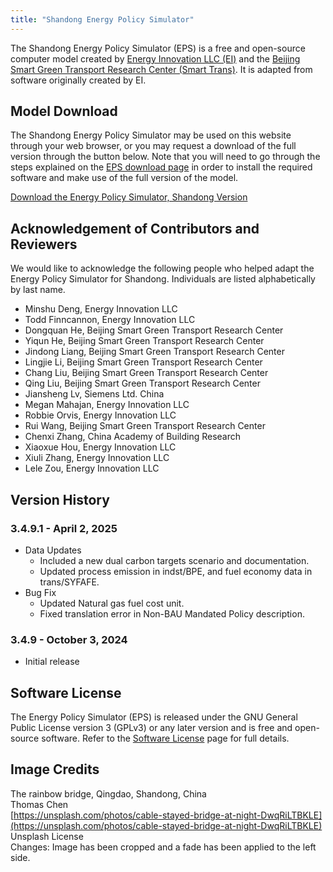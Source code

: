 ```yaml
---
title: "Shandong Energy Policy Simulator"
---
```


The Shandong Energy Policy Simulator (EPS) is a free and open-source computer model created by [Energy Innovation LLC (EI)](https://energyinnovation.org/) and the [Beijing Smart Green Transport Research Center (Smart Trans)](http://smart-trans.net/). It is adapted from software originally created by EI.

## Model Download

The Shandong Energy Policy Simulator may be used on this website through your web browser, or you may request a download of the full version through the button below. Note that you will need to go through the steps explained on the [EPS download page](../download) in order to install the required software and make use of the full version of the model.

<p><a href="https://wkf.ms/3TVUpvP" class="btn">Download the Energy Policy Simulator, Shandong Version</a></p>

## Acknowledgement of Contributors and Reviewers
We would like to acknowledge the following people who helped adapt the Energy Policy Simulator for Shandong. Individuals are listed alphabetically by last name.

* Minshu Deng, Energy Innovation LLC
* Todd Finncannon, Energy Innovation LLC
* Dongquan He, Beijing Smart Green Transport Research Center
* Yiqun He, Beijing Smart Green Transport Research Center
* Jindong Liang, Beijing Smart Green Transport Research Center
* Lingjie Li, Beijing Smart Green Transport Research Center
* Chang Liu, Beijing Smart Green Transport Research Center
* Qing Liu, Beijing Smart Green Transport Research Center
* Jiansheng Lv, Siemens Ltd. China
* Megan Mahajan, Energy Innovation LLC
* Robbie Orvis, Energy Innovation LLC
* Rui Wang, Beijing Smart Green Transport Research Center
* Chenxi Zhang, China Academy of Building Research
* Xiaoxue Hou, Energy Innovation LLC
* Xiuli Zhang, Energy Innovation LLC
* Lele Zou, Energy Innovation LLC

## Version History

### **3.4.9.1 - April 2, 2025**

* Data Updates
  * Included a new dual carbon targets scenario and documentation.
  * Updated process emission in indst/BPE, and fuel economy data in trans/SYFAFE.
* Bug Fix
  * Updated Natural gas fuel cost unit.
  * Fixed translation error in Non-BAU Mandated Policy description.

### **3.4.9 - October 3, 2024**

* Initial release

## Software License

The Energy Policy Simulator (EPS) is released under the GNU General Public License version 3 (GPLv3) or any later version and is free and open-source software. Refer to the [Software License](../software-license) page for full details.

## Image Credits
The rainbow bridge, Qingdao, Shandong, China<br/>
Thomas Chen<br/>
[https://unsplash.com/photos/cable-stayed-bridge-at-night-DwqRiLTBKLE](https://unsplash.com/photos/cable-stayed-bridge-at-night-DwqRiLTBKLE)<br/>
Unsplash License<br/>
Changes: Image has been cropped and a fade has been applied to the left side.
